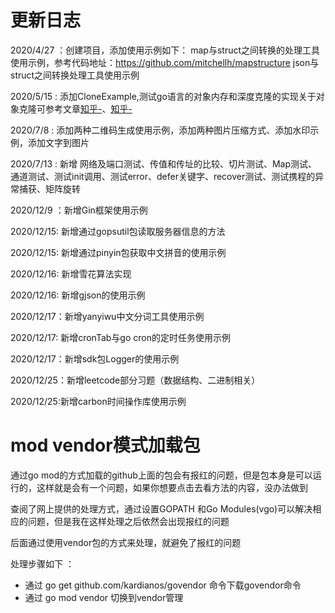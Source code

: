 # 更新日志

2020/4/27 ：创建项目，添加使用示例如下：
map与struct之间转换的处理工具使用示例，参考代码地址：https://github.com/mitchellh/mapstructure
json与struct之间转换处理工具使用示例


2020/5/15 : 添加CloneExample,测试go语言的对象内存和深度克隆的实现关于对象克隆可参考文章[知乎-](https://zhuanlan.zhihu.com/p/59125443)、[知乎-](https://zhuanlan.zhihu.com/p/58065429)


2020/7/8 : 添加两种二维码生成使用示例，添加两种图片压缩方式、添加水印示例，添加文字到图片


2020/7/13 : 新增 网络及端口测试、传值和传址的比较、切片测试、Map测试、通道测试、测试init调用、测试error、defer关键字、recover测试、测试携程的异常捕获、矩阵旋转

2020/12/9 ：新增Gin框架使用示例

2020/12/15: 新增通过gopsutil包读取服务器信息的方法

2020/12/15: 新增通过pinyin包获取中文拼音的使用示例

2020/12/16: 新增雪花算法实现

2020/12/16: 新增gjson的使用示例

2020/12/17：新增yanyiwu中文分词工具使用示例

2020/12/17: 新增cronTab与go cron的定时任务使用示例

2020/12/17：新增sdk包Logger的使用示例

2020/12/25：新增leetcode部分习题（数据结构、二进制相关）

2020/12/25:新增carbon时间操作库使用示例

# mod vendor模式加载包
通过go mod的方式加载的github上面的包会有报红的问题，但是包本身是可以运行的，这样就是会有一个问题，如果你想要点击去看方法的内容，没办法做到

查阅了网上提供的处理方式，通过设置GOPATH 和Go Modules(vgo)可以解决相应的问题，但是我在这样处理之后依然会出现报红的问题

后面通过使用vendor包的方式来处理，就避免了报红的问题

处理步骤如下 ：
- 通过 go get github.com/kardianos/govendor 命令下载govendor命令
- 通过 go mod vendor 切换到vendor管理
